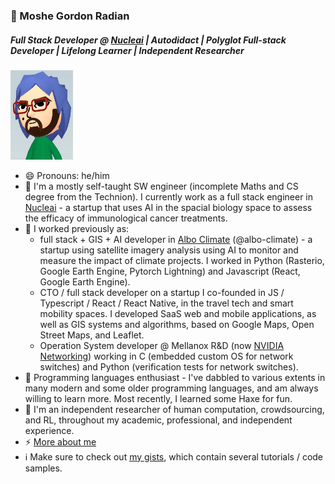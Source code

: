 ### 🦔 Moshe Gordon Radian
##### Full Stack Developer @ [Nucleai](https://nucleai.ai/) | Autodidact | Polyglot Full-stack Developer | Lifelong Learner | Independent Researcher
<img src="https://github.com/VehpuS/VehpuS/raw/master/mii%20me%202.jpg" width=100/>

- 😄 Pronouns: he/him
- 🔭 I'm a mostly self-taught SW engineer (incomplete Maths and CS degree from the Technion). I currently work as a full stack engineer in [Nucleai](https://nucleai.ai/) - a startup that uses AI in the spacial biology space to assess the efficacy of immunological cancer treatments.
- 📜 I worked previously as:
  - full stack + GIS + AI developer in [Albo Climate](https://www.albosys.com/) (@albo-climate) - a startup using satellite imagery analysis using AI to monitor and measure the impact of climate projects. I worked in Python (Rasterio, Google Earth Engine, Pytorch Lightning) and Javascript (React, Google Earth Engine).
  - CTO / full stack developer on a startup I co-founded in JS / Typescript / React / React Native, in the travel tech and smart mobility spaces. I developed SaaS web and mobile applications, as well as GIS systems and algorithms, based on Google Maps, Open Street Maps, and Leaflet.
  - Operation System developer @ Mellanox R&D (now [NVIDIA Networking](https://www.nvidia.com/en-us/networking/)) working in C (embedded custom OS for network switches) and Python (verification tests for network switches).
- 🌱 Programming languages enthusiast - I've dabbled to various extents in many modern and some older programming languages, and am always willing to learn more. Most recently, I learned some Haxe for fun.
- 💬 I'm an independent researcher of human computation, crowdsourcing, and RL, throughout my academic, professional, and independent experience.
- ⚡ [More about me](https://about.me/vehpus)
- :information_source: Make sure to check out [my gists](https://gist.github.com/VehpuS), which contain several tutorials / code samples.

<!--
**VehpuS/VehpuS** is a ✨ _special_ ✨ repository because its `README.md` (this file) appears on your GitHub profile.

Here are some ideas to get you started:
👋

- 🔭 I’m currently working on ...
- 🌱 I’m currently learning ...
- 👯 I’m looking to collaborate on ...
- 🤔 I’m looking for help with ...
- 💬 Ask me about ...
- 📫 How to reach me: ...
- 😄 Pronouns: ...
- ⚡ Fun fact: ...
-->
